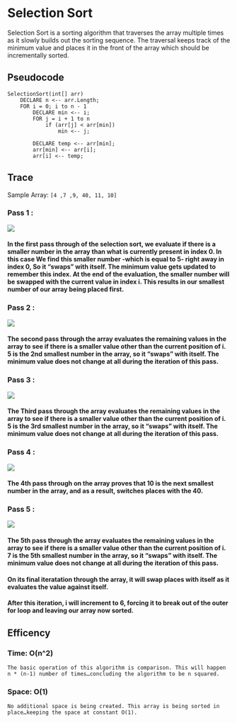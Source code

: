# Selection Sort

Selection Sort is a sorting algorithm that traverses the array multiple times as it slowly builds out the sorting sequence. The traversal keeps track of the minimum value and places it in the front of the array which should be incrementally sorted.

## Pseudocode

```
SelectionSort(int[] arr)
    DECLARE n <-- arr.Length;
    FOR i = 0; i to n - 1  
        DECLARE min <-- i;
        FOR j = i + 1 to n
            if (arr[j] < arr[min])
                min <-- j;

        DECLARE temp <-- arr[min];
        arr[min] <-- arr[i];
        arr[i] <-- temp;
```

## Trace

Sample Array: `[4 ,7 ,9, 40, 11, 10]`

### Pass 1 :

<img src="/assets/insertion_sort/insertion_sort_1.png">

#### In the first pass through of the selection sort, we evaluate if there is a smaller number in the array than what is currently present in index 0. In this case We find this smaller number -which is equal to 5- right away in index 0, So it “swaps” with itself. The minimum value gets updated to remember this index. At the end of the evaluation, the smaller number will be swapped with the current value in index i. This results in our smallest number of our array being placed first.

### Pass 2 :

<img src="/assets/insertion_sort/insertion_sort_5_2.png">

#### The second pass through the array evaluates the remaining values in the array to see if there is a smaller value other than the current position of i. 5 is the 2nd smallest number in the array, so it “swaps” with itself. The minimum value does not change at all during the iteration of this pass.

### Pass 3 :

<img src="/assets/insertion_sort/insertion_sort_3.png">

#### The Third pass through the array evaluates the remaining values in the array to see if there is a smaller value other than the current position of i. 5 is the 3rd smallest number in the array, so it “swaps” with itself. The minimum value does not change at all during the iteration of this pass.

### Pass 4 :

<img src="/assets/insertion_sort/insertion_sort_4.png">

#### The 4th pass through on the array proves that 10 is the next smallest number in the array, and as a result, switches places with the 40.

### Pass 5 :

<img src="/assets/insertion_sort/insertion_sort_5.png">

#### The 5th pass through the array evaluates the remaining values in the array to see if there is a smaller value other than the current position of i. 7 is the 5th smallest number in the array, so it “swaps” with itself. The minimum value does not change at all during the iteration of this pass.


#### On its final iteratation through the array, it will swap places with itself as it evaluates the value against itself.

#### After this iteration, i will increment to 6, forcing it to break out of the outer for loop and leaving our array now sorted.


## Efficency

### Time: O(n^2)
    The basic operation of this algorithm is comparison. This will happen n * (n-1) number of times…concluding the algorithm to be n squared.
### Space: O(1)
    No additional space is being created. This array is being sorted in place…keeping the space at constant O(1).